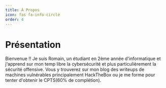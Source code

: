 ```yaml
---
title: À Propos
icon: fas fa-info-circle
order: 4
---
```


# Présentation

Bienvenue !! Je suis Romain, un étudiant en 2ème année d'informatique et j'apprend sur mon temp libre la cybersécurité et plus particulièrement la sécurité offensive.
Vous y trouverez sur mon blog des writeups de machines vulnérables principalement HackTheBox ou je me forme pour tenter d'obtenir le CPTS(60% de complétion). 
